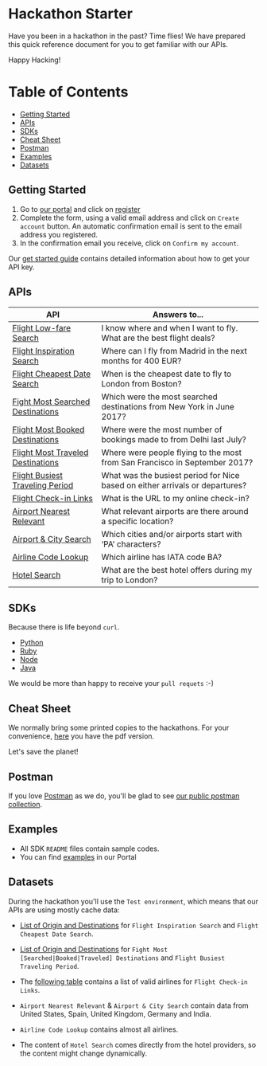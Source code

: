 # Hackathon Starter

Have you been in a hackathon in the past? Time flies! We have prepared this quick reference document for you to get familiar with our APIs.

Happy Hacking!

# Table of Contents

- [Getting Started](#getting-started)
- [APIs](#apis)
- [SDKs](#sdks)
- [Cheat Sheet](#cheatsheets)
- [Postman](#postman)
- [Examples](#examples)
- [Datasets](#datasets)

## Getting Started

1. Go to [our portal](https://developers.amadeus.com) and click on [register](https://developers.amadeus.com/create-account)
2. Complete the form, using a valid email address and click on `Create account` button. An automatic confirmation email is sent to the email address you registered.
3. In the confirmation email you receive, click on `Confirm my account`.

Our [get started guide](https://github.com/amadeus4dev/developer-guides/blob/master/guides/getstarted.md) contains detailed information about how to get your API key.

## APIs 

| API | Answers to...                                                                |
| ----------------------------------------------- | ---------------------------------------------------------------------------- |
| [Flight Low-fare Search](https://developers.amadeus.com/self-service/category/203/api-doc/4/api-docs-and-example/10002) | I know where and when I want to fly. What are the best flight deals? |
| [Flight Inspiration Search](https://developers.amadeus.com/self-service/category/203/api-doc/3/api-docs-and-example/10001) | Where can I fly from Madrid in the next months for 400 EUR? |
| [Flight Cheapest Date Search](https://developers.amadeus.com/self-service/category/203/api-doc/5/api-docs-and-example/10003) | When is the cheapest date to fly to London from Boston? |
| [Fight Most Searched Destinations](https://developers.amadeus.com/self-service/category/203/api-doc/6/api-docs-and-example/10004) | Which were the most searched destinations from New York in June 2017?            |
| [Flight Most Booked Destinations](https://developers.amadeus.com/self-service/category/203/api-doc/27/api-docs-and-example/10011) | Where were the most number of bookings made to from Delhi last July?        |
| [Flight Most Traveled Destinations](https://developers.amadeus.com/self-service/category/203/api-doc/7/api-docs-and-example/10005) | Where were people flying to the most from San Francisco in September 2017?          |
| [Flight Busiest Traveling Period](https://developers.amadeus.com/self-service/category/203/api-doc/28/api-docs-and-example/10012) | What was the busiest period for Nice based on either arrivals or departures? |
| [Flight Check-in Links](https://developers.amadeus.com/self-service/category/203/api-doc/8/api-docs-and-example/10006) | What is the URL to my online check-in?                                       |
| [Airport Nearest Relevant](https://developers.amadeus.com/self-service/category/203/api-doc/9/api-docs-and-example/10007) | What relevant airports are there around a specific location?                 |
| [Airport & City Search](https://developers.amadeus.com/self-service/category/203/api-doc/10/api-docs-and-example/10008) | Which cities and/or airports start with ‘PA’ characters?                     |
| [Airline Code Lookup](https://developers.amadeus.com/self-service/category/203/api-doc/26/api-docs-and-example/10010) | Which airline has IATA code BA?                                              |
| [Hotel Search](https://developers.amadeus.com/self-service/category/207/api-doc/11/api-docs-and-example/10013) | What are the best hotel offers during my trip to London?   |

## SDKs

Because there is life beyond `curl`.

- [Python](https://github.com/amadeus4dev/amadeus-python)
- [Ruby](https://github.com/amadeus4dev/amadeus-ruby)
- [Node](https://github.com/amadeus4dev/amadeus-node)
- [Java](https://github.com/amadeus4dev/amadeus-java)

We would be more than happy to receive your `pull requets` :-)

## Cheat Sheet

We normally bring some printed copies to the hackathons. For your convenience, [here](https://github.com/amadeus4dev/hackathon-starter/blob/master/cheatsheets/amadeus4dev.pdf) you have the pdf version.

Let's save the planet!

## Postman

If you love [Postman](https://www.getpostman.com/) as we do, you'll be glad to see [our public postman collection](https://documenter.getpostman.com/view/2672636/RWEcPfuJ).

## Examples

- All SDK `README` files contain sample codes.
- You can find [examples](https://developers.amadeus.com/self-service/apis-docs/code-samples) in our Portal

## Datasets

During the hackathon you'll use the `Test environment`, which means that our APIs are using mostly cache data:

- [List of Origin and Destinations](https://github.com/amadeus4dev/hackathon-starter/blob/master/datasets/flightsearch.md) for `Flight Inspiration Search` and `Flight Cheapest Date Search`.

- [List of Origin and Destinations](https://github.com/amadeus4dev/hackathon-starter/blob/master/datasets/ti.md) for `Fight Most [Searched|Booked|Traveled] Destinations` and `Flight Busiest Traveling Period`.

- The [following table](https://github.com/amadeus4dev/hackathon-starter/blob/master/datasets/checkinlinks.md) contains a list of valid airlines for `Flight Check-in Links`.

- `Airport Nearest Relevant` & `Airport & City Search` contain data from United States, Spain, United Kingdom, Germany and India.

- `Airline Code Lookup` contains almost all airlines.

- The content of `Hotel Search` comes directly from the hotel providers, so the content might change dynamically.

